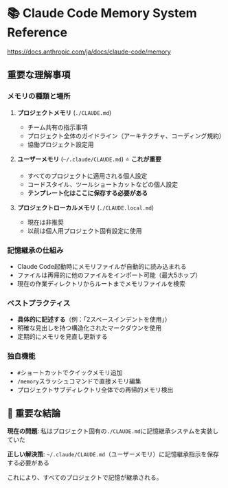 # 📚 Claude Code Memory System Reference
https://docs.anthropic.com/ja/docs/claude-code/memory

## 重要な理解事項

### メモリの種類と場所

1. **プロジェクトメモリ** (`./CLAUDE.md`)
   - チーム共有の指示事項
   - プロジェクト全体のガイドライン（アーキテクチャ、コーディング規約）
   - 協働プロジェクト設定用

2. **ユーザーメモリ** (`~/.claude/CLAUDE.md`) ⭐️ **これが重要**
   - すべてのプロジェクトに適用される個人設定
   - コードスタイル、ツールショートカットなどの個人設定
   - **テンプレート化はここに保存する必要がある**

3. **プロジェクトローカルメモリ** (`./CLAUDE.local.md`)
   - 現在は非推奨
   - 以前は個人用プロジェクト固有設定に使用

### 記憶継承の仕組み

- Claude Code起動時にメモリファイルが自動的に読み込まれる
- ファイルは再帰的に他のファイルをインポート可能（最大5ホップ）
- 現在の作業ディレクトリからルートまでメモリファイルを検索

### ベストプラクティス

- **具体的に記述する**（例：「2スペースインデントを使用」）
- 明確な見出しを持つ構造化されたマークダウンを使用
- 定期的にメモリを見直し更新する

### 独自機能

- `#`ショートカットでクイックメモリ追加
- `/memory`スラッシュコマンドで直接メモリ編集
- プロジェクトサブディレクトリ全体での再帰的メモリ検出

## 🚨 重要な結論

**現在の問題**: 私はプロジェクト固有の`./CLAUDE.md`に記憶継承システムを実装していた

**正しい解決策**: `~/.claude/CLAUDE.md`（ユーザーメモリ）に記憶継承指示を保存する必要がある

これにより、すべてのプロジェクトで記憶が継承される。